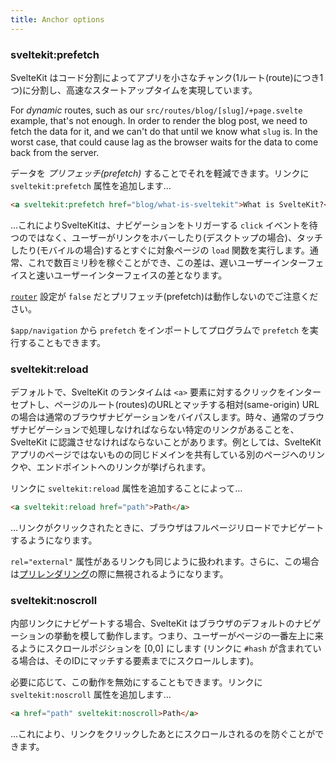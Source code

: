 ```yaml
---
title: Anchor options
---
```


### sveltekit:prefetch

SvelteKit はコード分割によってアプリを小さなチャンク(1ルート(route)につき1つ)に分割し、高速なスタートアップタイムを実現しています。

For _dynamic_ routes, such as our `src/routes/blog/[slug]/+page.svelte` example, that's not enough. In order to render the blog post, we need to fetch the data for it, and we can't do that until we know what `slug` is. In the worst case, that could cause lag as the browser waits for the data to come back from the server.

データを _プリフェッチ(prefetch)_ することでそれを軽減できます。リンクに `sveltekit:prefetch` 属性を追加します…

```html
<a sveltekit:prefetch href="blog/what-is-sveltekit">What is SvelteKit?</a>
```

…これによりSvelteKitは、ナビゲーションをトリガーする `click` イベントを待つのではなく、ユーザーがリンクをホバーしたり(デスクトップの場合)、タッチしたり(モバイルの場合)するとすぐに対象ページの `load` 関数を実行します。通常、これで数百ミリ秒を稼ぐことができ、この差は、遅いユーザーインターフェイスと速いユーザーインターフェイスの差となります。

[`router`](/docs/page-options#router) 設定が `false` だとプリフェッチ(prefetch)は動作しないのでご注意ください。

`$app/navigation` から `prefetch` をインポートしてプログラムで `prefetch` を実行することもできます。

### sveltekit:reload

デフォルトで、SvelteKit のランタイムは `<a>` 要素に対するクリックをインターセプトし、ページのルート(routes)のURLとマッチする相対(same-origin) URL の場合は通常のブラウザナビゲーションをバイパスします。時々、通常のブラウザナビゲーションで処理しなければならない特定のリンクがあることを、SvelteKit に認識させなければならないことがあります。例としては、SvelteKit アプリのページではないものの同じドメインを共有している別のページへのリンクや、エンドポイントへのリンクが挙げられます。

リンクに `sveltekit:reload` 属性を追加することによって…

```html
<a sveltekit:reload href="path">Path</a>
```

…リンクがクリックされたときに、ブラウザはフルページリロードでナビゲートするようになります。

`rel="external"` 属性があるリンクも同じように扱われます。さらに、この場合は[プリレンダリング](https://kit.svelte.jp/docs/page-options#prerender)の際に無視されるようになります。

### sveltekit:noscroll

内部リンクにナビゲートする場合、SvelteKit はブラウザのデフォルトのナビゲーションの挙動を模して動作します。つまり、ユーザーがページの一番左上に来るようにスクロールポジションを [0,0] にします (リンクに `#hash` が含まれている場合は、そのIDにマッチする要素までにスクロールします)。

必要に応じて、この動作を無効にすることもできます。リンクに `sveltekit:noscroll` 属性を追加します…

```html
<a href="path" sveltekit:noscroll>Path</a>
```

…これにより、リンクをクリックしたあとにスクロールされるのを防ぐことができます。
